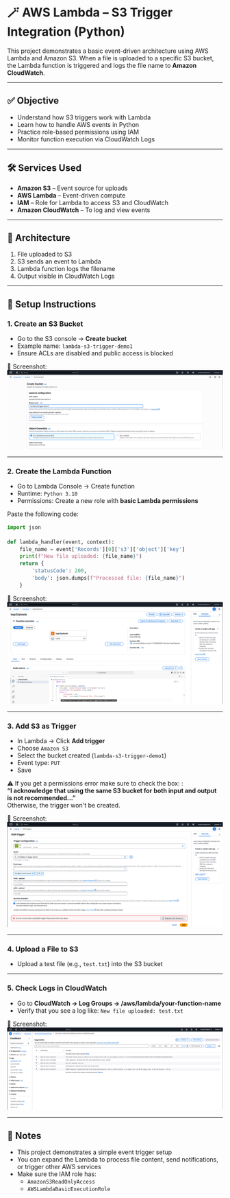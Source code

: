 # 🪄 AWS Lambda – S3 Trigger Integration (Python)

This project demonstrates a basic event-driven architecture using AWS Lambda and Amazon S3. When a file is uploaded to a specific S3 bucket, the Lambda function is triggered and logs the file name to **Amazon CloudWatch**.

---

## ✅ Objective

- Understand how S3 triggers work with Lambda  
- Learn how to handle AWS events in Python  
- Practice role-based permissions using IAM  
- Monitor function execution via CloudWatch Logs  

---

## 🛠️ Services Used

- **Amazon S3** – Event source for uploads  
- **AWS Lambda** – Event-driven compute  
- **IAM** – Role for Lambda to access S3 and CloudWatch  
- **Amazon CloudWatch** – To log and view events  

---

## 📐 Architecture

1. File uploaded to S3  
2. S3 sends an event to Lambda  
3. Lambda function logs the filename  
4. Output visible in CloudWatch Logs  

---

## 🚀 Setup Instructions

### 1. Create an S3 Bucket  
- Go to the S3 console → **Create bucket**  
- Example name: `lambda-s3-trigger-demo1`  
- Ensure ACLs are disabled and public access is blocked  

📸 Screenshot:  
![S3 Bucket Creation](screenshots/01-s3-bucket-creation.png)

---

### 2. Create the Lambda Function  
- Go to Lambda Console → Create function  
- Runtime: `Python 3.10`  
- Permissions: Create a new role with **basic Lambda permissions**

Paste the following code:

```python
import json

def lambda_handler(event, context):
    file_name = event['Records'][0]['s3']['object']['key']
    print(f"New file uploaded: {file_name}")
    return {
        'statusCode': 200,
        'body': json.dumps(f"Processed file: {file_name}")
    }
```

📸 Screenshot:  
![Lambda Function Code](screenshots/02-lambda-function-code.png)

---

### 3. Add S3 as Trigger  
- In Lambda → Click **Add trigger**  
- Choose `Amazon S3`  
- Select the bucket created (`lambda-s3-trigger-demo1`)  
- Event type: `PUT`  
- Save

⚠️ If you get a permissions error make sure to check the box:  :  
**“I acknowledge that using the same S3 bucket for both input and output is not recommended...”**  
Otherwise, the trigger won't be created.

📸 Screenshot:  
![Trigger Error](screenshots/03-add-s3-trigger-error.png)

---

### 4. Upload a File to S3  
- Upload a test file (e.g., `test.txt`) into the S3 bucket

---

### 5. Check Logs in CloudWatch  
- Go to **CloudWatch → Log Groups → /aws/lambda/your-function-name**  
- Verify that you see a log like: `New file uploaded: test.txt`

📸 Screenshot:  
![CloudWatch Log](screenshots/04-cloudwatch-logs-success.png)

---

## 📌 Notes

- This project demonstrates a simple event trigger setup  
- You can expand the Lambda to process file content, send notifications, or trigger other AWS services  
- Make sure the IAM role has:
  - `AmazonS3ReadOnlyAccess`
  - `AWSLambdaBasicExecutionRole`
